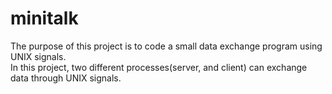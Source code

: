 # minitalk
The purpose of this project is to code a small data exchange program using UNIX signals.  
In this project, two different processes(server, and client) can exchange data through UNIX signals.
